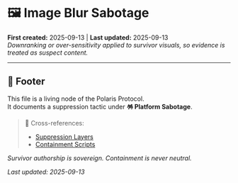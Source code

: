 # 🖼️ Image Blur Sabotage  
**First created:** 2025-09-13 | **Last updated:** 2025-09-13  
*Downranking or over-sensitivity applied to survivor visuals, so evidence is treated as suspect content.*  

---

## 🏮 Footer  

This file is a living node of the Polaris Protocol.  
It documents a suppression tactic under **🪅 Platform Sabotage**.  

> 📡 Cross-references:  
> - [Suppression Layers](../)  
> - [Containment Scripts](../../../Disruption_Kit/Containment_Scripts/)  

*Survivor authorship is sovereign. Containment is never neutral.*  

_Last updated: 2025-09-13_
